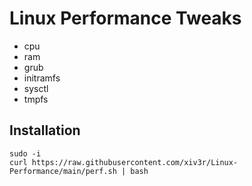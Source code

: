 # Linux Performance Tweaks
- cpu
- ram
- grub
- initramfs
- sysctl
- tmpfs

## Installation 

    sudo -i
    curl https://raw.githubusercontent.com/xiv3r/Linux-Performance/main/perf.sh | bash
